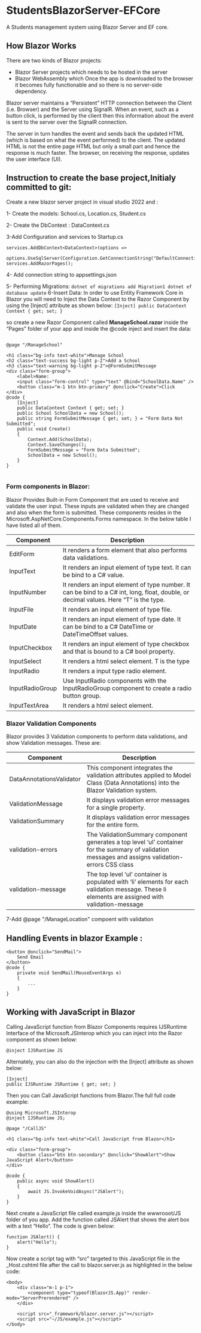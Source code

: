 # StudentsBlazorServer-EFCore

A Students management system using Blazor Server and EF core.

## How Blazor Works
There are two kinds of Blazor projects:
* Blazor Server projects which needs to be hosted in the server
* Blazor WebAssembly which Once the app is downloaded to the browser it becomes fully functionable and so there is no server-side dependency.

Blazor server maintains a “Persistent” HTTP connection between the Client (i.e. Browser) and the Server using SignalR. When an event, such as a button click, is performed by the client then this information about the event is sent to the server over the SignalR connection.

The server in turn handles the event and sends back the updated HTML (which is based on what the event performed) to the client. The updated HTML is not the entire page HTML but only a small part and hence the response is much faster. The browser, on receiving the response, updates the user interface (UI).

## Instruction to create the base project,Initialy committed to git:
Create a new blazor server project in visual studio 2022 and :

1- Create the models: School.cs, Location.cs, Student.cs

2- Create the DbContext : DataContext.cs

3-Add  Configuration and services to Startup.cs 

    services.AddDbContext<DataContext>(options =>
            options.UseSqlServer(Configuration.GetConnectionString("DefaultConnection")));
    services.AddRazorPages();
    
    
4- Add connection string to appsettings.json

5- Performing Migrations:
    `
    dotnet ef migrations add Migration1
    dotnet ef database update
    `
6-Insert Data:
    In order to use Entity Framework Core in Blazor you will need to Inject the Data Context to the Razor Component by using the [Inject] attribute as shown below:
   `[Inject]
    public DataContext Context { get; set; }
    `
    
so create a new Razor Component called <b>ManageSchool.razor</b> inside the “Pages” folder of your app and inside the @code inject and insert the data:
<pre><code>
@page "/ManageSchool"
 
&lt;h1 class="bg-info text-white">Manage School</h1>
&lt;h2 class="text-success bg-light p-2">Add a School</h2>
&lt;h3 class="text-warning bg-light p-2">@FormSubmitMessage</h3>
&lt;div class="form-group">
    &lt;label>Name:</label>
    &lt;input class="form-control" type="text" @bind="SchoolData.Name" />
    &lt;button class="m-1 btn btn-primary" @onclick="Create">Click</button>
&lt;/div>
@code {
    [Inject]
    public DataContext Context { get; set; }
    public School SchoolData = new School();
    public string FormSubmitMessage { get; set; } = "Form Data Not Submitted";
    public void Create()
    {
        Context.Add(SchoolData);
        Context.SaveChanges();  
        FormSubmitMessage = "Form Data Submitted";
        SchoolData = new School();
    }
}
 </code>  </pre>
### Form components in Blazor:
Blazor Provides Built-in Form Component that are used to receive and validate the user input. These inputs are validated when they are changed and also when the form is submitted. These components resides in the Microsoft.AspNetCore.Components.Forms namespace. In the below table I have listed all of them.

Component	|Description
--- | --- 
EditForm	|It renders a form element that also performs data validations.
InputText	|It renders an input element of type text. It can be bind to a C# value.
InputNumber	|It renders an input element of type number. It can be bind to a C# int, long, float, double, or decimal values. Here “T” is the type.
InputFile	|It renders an input element of type file.
InputDate	|It renders an input element of type date. It can be bind to a C# DateTime or DateTimeOffset values.
InputCheckbox	|It renders an input element of type checkbox and that is bound to a C# bool property.
InputSelect	|It renders a html select element. T is the type
InputRadio	|It renders a input type radio element.
InputRadioGroup	|Use InputRadio components with the InputRadioGroup component to create a radio button group.
InputTextArea	|It renders a html select element.


### Blazor Validation Components
Blazor provides 3 Validation components to perform data validations, and show Validation messages. These are:

Component	|Description
--- | --- 
DataAnnotationsValidator |This component integrates the validation attributes applied to Model Class (Data Annotations) into the Blazor Validation system.
ValidationMessage	|It displays validation error messages for a single property.
ValidationSummary	|It displays validation error messages for the entire form.
validation-errors	|The ValidationSummary component generates a top level ‘ul’ container for the summary of validation messages and assigns validation-errors CSS class 
validation-message	|The top level ‘ul’ container is populated with ‘li’ elements for each validation message. These li elements are assigned with validation-message

7-Add @page "/ManageLocation" compoent with validation


## Handling Events in blazor Example :

    <button @onclick="SendMail">
        Send Email
    </button> 
    @code {
        private void SendMail(MouseEventArgs e)
        {
            ...
        }
    }

## Working with JavaScript in Blazor
Calling JavaScript function from Blazor Components requires IJSRuntime Interface of the Microsoft.JSInterop which you can inject into the Razor component as shown below:

    @inject IJSRuntime JS
    
Alternately, you can also do the injection with the [Inject] attribute as shown below:

    [Inject] 
    public IJSRuntime JSRuntime { get; set; }
    
Then you can Call JavaScript functions from Blazor.The full full code example:

    @using Microsoft.JSInterop
    @inject IJSRuntime JS;

    @page "/CallJS"

    <h1 class="bg-info text-white">Call JavaScript from Blazor</h1>

    <div class="form-group">
        <button class="btn btn-secondary" @onclick="ShowAlert">Show JavaScript Alert</button>
    </div>

    @code {
        public async void ShowAlert()
        {
            await JS.InvokeVoidAsync("JSAlert");
        }
    }

Next create a JavaScript file called example.js inside the wwwrooot/JS folder of you app. Add the function called JSAlert that shows the alert box with a text “Hello”. The code is given below:

    function JSAlert() {
        alert("Hello");
    }
Now create a script tag with “src” targeted to this JavaScript file in the _Host.cshtml file after the call to blazor.server.js as highlighted in the below code:

    <body>
        <div class="m-1 p-1">
            <component type="typeof(BlazorJS.App)" render-mode="ServerPrerendered" />
        </div>

        <script src="_framework/blazor.server.js"></script>
        <script src="~/JS/example.js"></script>
    </body>
